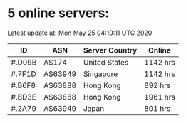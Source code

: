 # 5 online servers:

Latest update at: Mon May 25 04:10:11 UTC 2020

| ID | ASN | Server Country | Online |
| -- | --- | -------------- | ------ |
| #.D09B | AS174 | United States | 1142 hrs |
| #.7F1D | AS63949 | Singapore | 1142 hrs |
| #.B6F8 | AS63888 | Hong Kong | 892 hrs |
| #.BD3E | AS63888 | Hong Kong | 1961 hrs |
| #.2A79 | AS63949 | Japan | 801 hrs |

